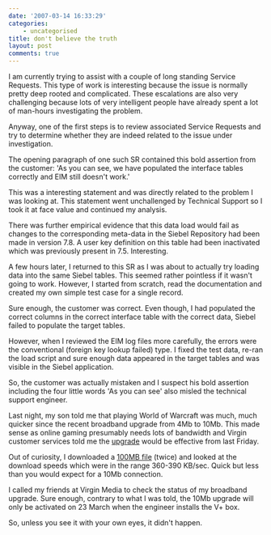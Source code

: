 ```yaml
---
date: '2007-03-14 16:33:29'
categories:
    - uncategorised
title: don't believe the truth
layout: post
comments: true
---
```

I am currently trying to assist with a couple of long standing Service
Requests. This type of work is interesting because the issue is normally
pretty deep rooted and complicated. These escalations are also very
challenging because lots of very intelligent people have already spent a
lot of man-hours investigating the problem.

Anyway, one of the first steps is to review associated Service Requests
and try to determine whether they are indeed related to the issue under
investigation.

The opening paragraph of one such SR contained this bold assertion from
the customer: 'As you can see, we have populated the interface tables
correctly and EIM still doesn't work.'

This was a interesting statement and was directly related to the problem
I was looking at. This statement went unchallenged by Technical Support
so I took it at face value and continued my analysis.

There was further empirical evidence that this data load would fail as
changes to the corresponding meta-data in the Siebel Repository had been
made in version 7.8. A user key definition on this table had been
inactivated which was previously present in 7.5. Interesting.

A few hours later, I returned to this SR as I was about to actually try
loading data into the same Siebel tables. This seemed rather pointless
if it wasn't going to work. However, I started from scratch, read the
documentation and created my own simple test case for a single record.

Sure enough, the customer was correct. Even though, I had populated the
correct columns in the correct interface table with the correct data,
Siebel failed to populate the target tables.

However, when I reviewed the EIM log files more carefully, the errors
were the conventional (foreign key lookup failed) type. I fixed the test
data, re-ran the load script and sure enough data appeared in the target
tables and was visible in the Siebel application.

So, the customer was actually mistaken and I suspect his bold assertion
including the four little words 'As you can see' also misled the
technical support engineer.

Last night, my son told me that playing World of Warcraft was much, much
quicker since the recent broadband upgrade from 4Mb to 10Mb. This made
sense as online gaming presumably needs lots of bandwidth and Virgin
customer services told me the
[upgrade](http://www.nbrightside.com/blog/2007/03/09/free-upgrades-from-virgin-media/)
would be effective from last Friday.

Out of curiosity, I downloaded a [100MB
file](http://fuller.zen.co.uk/test/) (twice) and looked at the download
speeds which were in the range 360-390 KB/sec. Quick but less than you
would expect for a 10Mb connection.

I called my friends at Virgin Media to check the status of my broadband
upgrade. Sure enough, contrary to what I was told, the 10Mb upgrade will
only be activated on 23 March when the engineer installs the V+ box.

So, unless you see it with your own eyes, it didn't happen.
